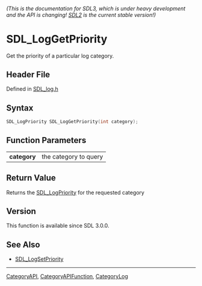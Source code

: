 ###### (This is the documentation for SDL3, which is under heavy development and the API is changing! [SDL2](https://wiki.libsdl.org/SDL2/) is the current stable version!)
# SDL_LogGetPriority

Get the priority of a particular log category.

## Header File

Defined in [SDL_log.h](https://github.com/libsdl-org/SDL/blob/main/include/SDL3/SDL_log.h)

## Syntax

```c
SDL_LogPriority SDL_LogGetPriority(int category);

```

## Function Parameters

|                  |                       |
| ---------------- | --------------------- |
| **category**     | the category to query |

## Return Value

Returns the [SDL_LogPriority](SDL_LogPriority) for the requested category

## Version

This function is available since SDL 3.0.0.

## See Also

* [SDL_LogSetPriority](SDL_LogSetPriority)

----
[CategoryAPI](CategoryAPI), [CategoryAPIFunction](CategoryAPIFunction), [CategoryLog](CategoryLog)


